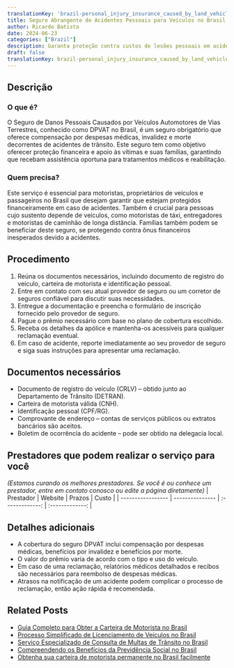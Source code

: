 ```yaml
---
translationKey: 'brazil-personal_injury_insurance_caused_by_land_vehicles'
title: Seguro Abrangente de Acidentes Pessoais para Veículos no Brasil
author: Ricardo Batista
date: 2024-06-23
categories: ["Brazil"]
description: Garanta proteção contra custos de lesões pessoais em acidentes de veículos no Brasil com nosso serviço de seguro otimizado.
draft: false
translationKey: brazil-personal_injury_insurance_caused_by_land_vehicles
---
```


## Descrição
### O que é?
O Seguro de Danos Pessoais Causados por Veículos Automotores de Vias Terrestres, conhecido como DPVAT no Brasil, é um seguro obrigatório que oferece compensação por despesas médicas, invalidez e morte decorrentes de acidentes de trânsito. Este seguro tem como objetivo oferecer proteção financeira e apoio às vítimas e suas famílias, garantindo que recebam assistência oportuna para tratamentos médicos e reabilitação.

### Quem precisa?
Este serviço é essencial para motoristas, proprietários de veículos e passageiros no Brasil que desejam garantir que estejam protegidos financeiramente em caso de acidentes. Também é crucial para pessoas cujo sustento depende de veículos, como motoristas de táxi, entregadores e motoristas de caminhão de longa distância. Famílias também podem se beneficiar deste seguro, se protegendo contra ônus financeiros inesperados devido a acidentes.

## Procedimento

1. Reúna os documentos necessários, incluindo documento de registro do veículo, carteira de motorista e identificação pessoal.
2. Entre em contato com seu atual provedor de seguro ou um corretor de seguros confiável para discutir suas necessidades.
3. Entregue a documentação e preencha o formulário de inscrição fornecido pelo provedor de seguro.
4. Pague o prêmio necessário com base no plano de cobertura escolhido.
5. Receba os detalhes da apólice e mantenha-os acessíveis para qualquer reclamação eventual.
6. Em caso de acidente, reporte imediatamente ao seu provedor de seguro e siga suas instruções para apresentar uma reclamação.

## Documentos necessários

- Documento de registro do veículo (CRLV) – obtido junto ao Departamento de Trânsito (DETRAN).
- Carteira de motorista válida (CNH).
- Identificação pessoal (CPF/RG).
- Comprovante de endereço – contas de serviços públicos ou extratos bancários são aceitos.
- Boletim de ocorrência do acidente – pode ser obtido na delegacia local.

## Prestadores que podem realizar o serviço para você
_(Estamos curando os melhores prestadores. Se você é ou conhece um prestador, entre em contato conosco ou edite a página diretamente)_
| Prestador         |     Website     |     Prazos     |       Custo     |
| ----------------- | --------------- |  :-------------: | :-------------: |

## Detalhes adicionais

- A cobertura do seguro DPVAT inclui compensação por despesas médicas, benefícios por invalidez e benefícios por morte.
- O valor do prêmio varia de acordo com o tipo e uso do veículo.
- Em caso de uma reclamação, relatórios médicos detalhados e recibos são necessários para reembolso de despesas médicas.
- Atrasos na notificação de um acidente podem complicar o processo de reclamação, então ação rápida é recomendada.
## Related Posts

- [Guia Completo para Obter a Carteira de Motorista no Brasil](https://tramitit.com/pt/guides/brazil/carteira_de_motorista/)
- [Processo Simplificado de Licenciamento de Veículos no Brasil](https://tramitit.com/pt/guides/brazil/licenciamento_de_ve%C3%ADculo/)
- [Serviço Especializado de Consulta de Multas de Trânsito no Brasil](https://tramitit.com/pt/guides/brazil/consulta_de_multas/)
- [Compreendendo os Benefícios da Previdência Social no Brasil](https://tramitit.com/pt/guides/brazil/previd%C3%AAncia_social/)
- [Obtenha sua carteira de motorista permanente no Brasil facilmente](https://tramitit.com/pt/guides/brazil/cnh_definitiva/)
